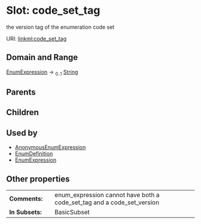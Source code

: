 
# Slot: code_set_tag


the version tag of the enumeration code set

URI: [linkml:code_set_tag](https://w3id.org/linkml/code_set_tag)


## Domain and Range

[EnumExpression](EnumExpression.md) &#8594;  <sub>0..1</sub> [String](String.md)

## Parents


## Children


## Used by

 * [AnonymousEnumExpression](AnonymousEnumExpression.md)
 * [EnumDefinition](EnumDefinition.md)
 * [EnumExpression](EnumExpression.md)

## Other properties

|  |  |  |
| --- | --- | --- |
| **Comments:** | | enum_expression cannot have both a code_set_tag and a code_set_version |
| **In Subsets:** | | BasicSubset |

